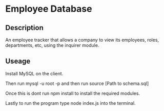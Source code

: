 # Employee Database

## Description

An employee tracker that allows a company to view its employees, roles, departments, etc, using the inquirer module.

## Useage

Install MySQL on the client.

Then run mysql -u root -p and then run source [Path to schema.sql]

Once this is dont run npm install to install the required modules.

Lastly to run the program type node index.js into the terminal.